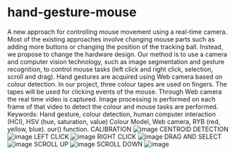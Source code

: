 # hand-gesture-mouse
A new approach for controlling mouse movement using a real-time camera. Most of the existing approaches involve changing mouse parts such as adding more buttons or changing the position of the tracking ball. Instead, we propose to change the hardware design. Our method is to use a camera and computer vision technology, such as image segmentation and gesture recognition, to control mouse tasks (left click and right click, selection, scroll and drag). Hand gestures are acquired using Web camera based on colour detection. In our project, three colour tapes are used on fingers. The tapes will be used for clicking events of the mouse. Through Web camera the real time video is captured. Image processing is performed on each frame of that video to detect the colour and mouse tasks are performed.
Keywords: Hand gesture, colour detection, human computer interaction (HCI), HSV (hue, saturation, value) Colour Model, Web camera, RYB (red, yellow, blue).
our() function.
CALIBRATION
![image](https://github.com/si5167/hand-gesture-mouse/assets/138850951/8dcf0421-a667-4c0c-a7b3-966ac232f222)
CENTROID DETECTION
![image](https://github.com/si5167/hand-gesture-mouse/assets/138850951/fed2dbb3-2654-49c7-abc3-03e3ab4a7234)
LEFT CLICK
![image](https://github.com/si5167/hand-gesture-mouse/assets/138850951/4089876c-52b5-44f3-b62a-0b1cfc8f15d6)
RIGHT CLICK
![image](https://github.com/si5167/hand-gesture-mouse/assets/138850951/da47aa32-7de2-4e17-b4c4-d39064f0bd91)
DRAG AND SELECT
![image](https://github.com/si5167/hand-gesture-mouse/assets/138850951/d1ee87cb-4b56-4e7f-9dc1-216cc1267968)
SCROLL UP
![image](https://github.com/si5167/hand-gesture-mouse/assets/138850951/1473aafa-3ee0-48ba-a557-ae81c751853d)
SCROLL DOWN
![image](https://github.com/si5167/hand-gesture-mouse/assets/138850951/83085553-61a9-4cff-8adb-d115e035b3d1)





